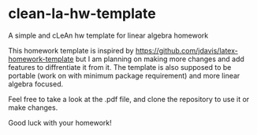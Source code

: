 # clean-la-hw-template
A simple and cLeAn hw template for linear algebra homework

This homework template is inspired by 
https://github.com/jdavis/latex-homework-template
but I am planning on making more changes and add features to diffrentiate it from it.
The template is also supposed to be portable (work on with minimum package requirement) and more linear algebra focused.

Feel free to take a look at the .pdf file, and clone the repository to use it or make changes.

Good luck with your homework!
